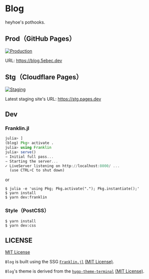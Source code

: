 # Blog

heyhoe's pothooks.

## Prod（GitHub Pages）
[![Production](https://github.com/5ebec/blog/workflows/Production/badge.svg)](https://github.com/5ebec/blog/actions?query=workflow%3A%22Production%22)

URL: https://blog.5ebec.dev

## Stg（Cloudflare Pages）
[![Staging](https://github.com/5ebec/blog/workflows/Staging/badge.svg)](https://github.com/5ebec/blog/actions?query=workflow%3A%22Staging%22)

Latest staging site's URL: https://stg.pages.dev

## Dev
### Franklin.jl
```julia
julia> ]
(blog) Pkg> activate .
julia> using Franklin
julia> serve()
→ Initial full pass...
→ Starting the server...
✓ LiveServer listening on http://localhost:8000/ ...
  (use CTRL+C to shut down)
```

or

```shell
$ julia -e 'using Pkg; Pkg.activate("."); Pkg.instantiate();'
$ yarn install
$ yarn dev:franklin
```

### Style（PostCSS）
```shell
$ yarn install
$ yarn dev:css
```

## LICENSE
[MIT License](./LICENSE)

`Blog` is built using the SSG [`Franklin.jl`](https://github.com/tlienart/Franklin.jl) [(MIT License)](https://github.com/tlienart/Franklin.jl/blob/master/LICENSE.md).

`Blog`'s theme is derived from the [`hugo-theme-terminal`](https://github.com/panr/hugo-theme-terminal/) [(MIT License)](https://github.com/panr/hugo-theme-terminal/blob/master/LICENSE.md).
